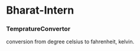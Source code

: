 # Bharat-Intern
<h3>TempratureConvertor</h3> 
conversion from degree celsius to fahrenheit, kelvin.
